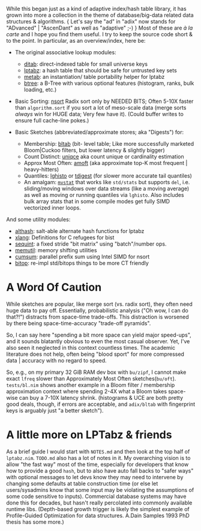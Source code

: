 While this began just as a kind of adaptive index/hash table library, it has
grown into more a collection in the theme of database/big-data related data
structures & algorithms.  { Let's say the "ad" in "adix" now stands for
"ADvanced" | "AscenDant" as well as "adaptive" ;-) }  Most of these are *à la
carte* and I hope you find them useful.  I try to keep the source code short &
to the point.  In particular, as an overview/index, here be:

 - The original associative lookup modules:
   - [ditab](https://c-blake.github.io/adix/adix/ditab.html): direct-indexed
   table for small universe keys
   - [lptabz](https://c-blake.github.io/adix/adix/lptabz.html): a hash table
   that should be safe for untrusted key sets
   - [metab](https://c-blake.github.io/adix/adix/metab.html): an instantiation/
   table portability helper for lptabz
   - [btree](https://c-blake.github.io/adix/adix/btree.html): a B-Tree with
   various optional features (histogram, ranks, bulk loading, etc.)

 - Basic Sorting: [nsort](https://c-blake.github.io/adix/adix/nsort.html)
     Radix sort only by NEEDED BITS; Often 5-10X faster than `algorithm.sort` if
     you sort a lot of meso-scale data (merge sorts *always* win for HUGE data;
     Very few have it). (Could buffer writes to ensure full cache-line pokes.)

 - Basic Sketches (abbreviated/approximate stores; aka "Digests") for:
   - Membership: [bltab](https://c-blake.github.io/adix/adix/bltab.html) (bit-
   level table; Like more successfully marketed Bloom|Cuckoo filters, but lower
   latency & slightly bigger)
   - Count Distinct: [uniqce](https://c-blake.github.io/adix/adix/uniqce.html)
   aka count unique or cardinality estimation
   - Approx Most Often: [amoft](https://c-blake.github.io/adix/adix/amoft.html)
   (aka approximate top-K most frequent | heavy-hitters)
   - Quantiles: [lghisto](https://c-blake.github.io/adix/adix/lghisto.html) or
   [tdigest](https://c-blake.github.io/adix/adix/tdigest.html) (for slower more
   accurate tail quantiles)
   - An amalgam: [`mvstat`](https://c-blake.github.io/adix/adix/mvstat.html)
   that works like `std/stats` but supports `del`, i.e. sliding/moving windows
   over data streams (like a moving average) as well as moving or running
   quantiles via `lghisto`.  Also includes bulk array stats that in some compile
   modes get fully SIMD vectorized inner loops.

And some utility modules:
  - [althash](https://c-blake.github.io/adix/adix/althash.html): salt-able
  alternate hash functions for lptabz
  - [xlang](https://c-blake.github.io/adix/adix/xlang.html): Definitions for C
  refugees for bist
  - [sequint](https://c-blake.github.io/adix/adix/sequint.html): a fixed stride
  "bit matrix" using "batch"/number ops.
  - [memutil](https://c-blake.github.io/adix/adix/memutil.html): memory shifting
  utilities
  - [cumsum](https://c-blake.github.io/adix/adix/cumsum.html): parallel prefix
  sum using Intel SIMD for nsort
  - [bitop](https://c-blake.github.io/adix/adix/bitop.html): re-impl std/bitops
  things to be more CT friendly

A Word Of Caution
=================
While sketches are popular, like merge sort (vs. radix sort), they often need
huge data to pay off.  Essentially, probabilistic analysis ("Oh wow, I can do
that?!") distracts from space-time trade-offs.  This distraction is worsened by
there being space-time-accuracy "trade-off pyramids".

So, I can say here "spending a bit more space can yield major speed-ups", and it
sounds blatantly obvious to even the most casual observer.  Yet, I've also seen
it neglected in this context countless times.  The academic literature does not
help, often being "blood sport" for more compressed data | accuracy with no
regard to speed.

So, e.g., on my primary 32 GiB RAM dev box with `bu/zipf`, I cannot make exact
`lfreq` slower than Approximately Most Often sketches(`bu/oft`).  `tests/bl.nim`
shows another example in a Bloom filter / membership approximation context where
spending 2-4X what a Bloom takes space-wise can buy a 7-10X latency shrink.
(histograms & UCE are both pretty good deals, though, if errors are acceptable,
and `adix/bltab` with fingerprint keys is arguably just "a better sketch").

A little more on LPTabz & friends
=================================
As a brief guide I would start with `NOTES.md` and then look at the top half of
`lptabz.nim`.  `TODO.md` also has a lot of notes in it.  My overarching vision
is to allow "the fast way" most of the time, especially for developers that know
how to provide a good `hash`, but to also have auto fall backs to "safer ways"
with optional messages to let devs know they may need to intervene by changing
some defaults at table construction time (or else let users/sysadmins know that
some input may be violating the assumptions of some code sensitive to inputs).
Commercial database systems may have done this for decades, but hasn't really
percolated into commonly available runtime libs.  (Depth-based growth trigger is
likely the simplest example of Profile-Guided Optimization for data structures.
A.Dain Samples 1993 PhD thesis has some more.)
